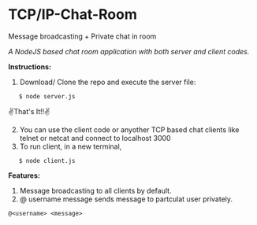 # TCP/IP-Chat-Room
Message broadcasting + Private chat in room

*A NodeJS based chat room application with both server and client codes.*

**Instructions:**
1. Download/ Clone the repo and execute the server file:
```
   $ node server.js
```   
   :v:That's It!!:v:
   
2. You can use the client code or anyother TCP based chat clients like telnet or netcat and connect to localhost 3000
3. To run client, in a new terminal,
```
   $ node client.js
```
**Features:**
1. Message broadcasting to all clients by default.
2. @ username message sends message to partculat user privately.
```
@<username> <message>
 ```  
   
